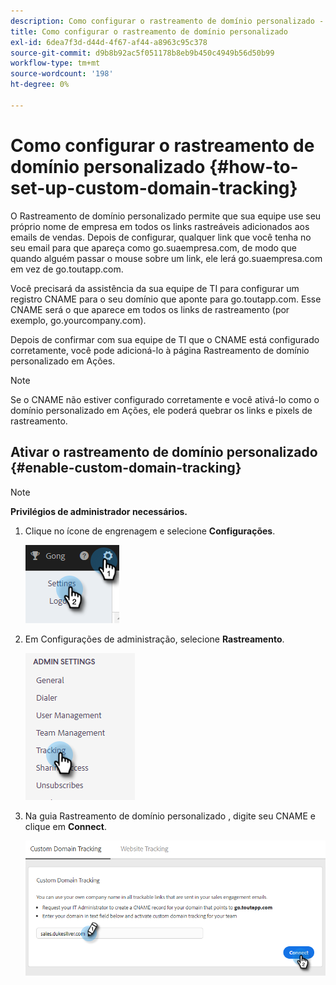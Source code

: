 ```yaml
---
description: Como configurar o rastreamento de domínio personalizado - Documentos do Marketo - Documentação do produto
title: Como configurar o rastreamento de domínio personalizado
exl-id: 6dea7f3d-d44d-4f67-af44-a8963c95c378
source-git-commit: d9b8b92ac5f051178b8eb9b450c4949b56d50b99
workflow-type: tm+mt
source-wordcount: '198'
ht-degree: 0%

---
```


# Como configurar o rastreamento de domínio personalizado {#how-to-set-up-custom-domain-tracking}

O Rastreamento de domínio personalizado permite que sua equipe use seu próprio nome de empresa em todos os links rastreáveis adicionados aos emails de vendas. Depois de configurar,  qualquer link que você tenha no seu email para que apareça como go.suaempresa.com, de modo que quando alguém passar o mouse sobre um link, ele lerá go.suaempresa.com em vez de go.toutapp.com.

Você precisará da assistência da sua equipe de TI para configurar um registro CNAME para o seu domínio que aponte para go.toutapp.com. Esse CNAME será o que aparece em todos os links de rastreamento (por exemplo, go.yourcompany.com).

Depois de confirmar com sua equipe de TI que o CNAME está configurado corretamente, você pode adicioná-lo à página Rastreamento de domínio personalizado em Ações.

>[!NOTE]
>
>Se o CNAME não estiver configurado corretamente e você ativá-lo como o domínio personalizado em Ações, ele poderá quebrar os links e pixels de rastreamento.

## Ativar o rastreamento de domínio personalizado {#enable-custom-domain-tracking}

>[!NOTE]
>
>**Privilégios de administrador necessários.**

1. Clique no ícone de engrenagem e selecione **Configurações**.

   ![](assets/how-to-set-up-custom-domain-tracking-1.png)

1. Em Configurações de administração, selecione **Rastreamento**.

   ![](assets/how-to-set-up-custom-domain-tracking-2.png)

1. Na guia Rastreamento de domínio personalizado , digite seu CNAME e clique em **Connect**.

   ![](assets/how-to-set-up-custom-domain-tracking-3.png)

